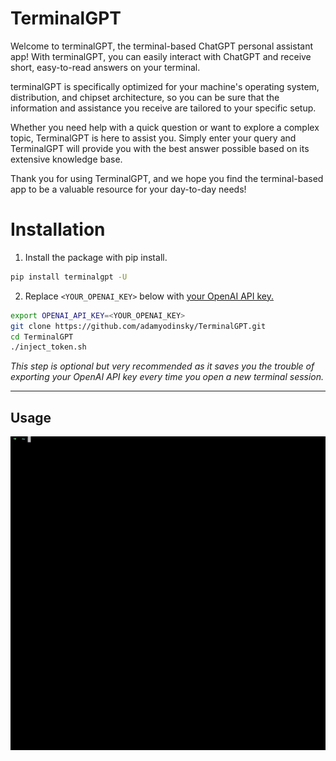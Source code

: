 # TerminalGPT

Welcome to terminalGPT, the terminal-based ChatGPT personal assistant app! With terminalGPT, you can easily interact with ChatGPT and receive short, easy-to-read answers on your terminal.

terminalGPT is specifically optimized for your machine's operating system, distribution, and chipset architecture, so you can be sure that the information and assistance you receive are tailored to your specific setup.

Whether you need help with a quick question or want to explore a complex topic, TerminalGPT is here to assist you. Simply enter your query and TerminalGPT will provide you with the best answer possible based on its extensive knowledge base.

Thank you for using TerminalGPT, and we hope you find the terminal-based app to be a valuable resource for your day-to-day needs!

# Installation

1. Install the package with pip install.

```sh
pip install terminalgpt -U
```

2. Replace `<YOUR_OPENAI_KEY>` below with [your OpenAI API key.](https://help.openai.com/en/articles/4936850-where-do-i-find-my-secret-api-key)

```sh
export OPENAI_API_KEY=<YOUR_OPENAI_KEY>
git clone https://github.com/adamyodinsky/TerminalGPT.git
cd TerminalGPT
./inject_token.sh
```

*This step is optional but very recommended as it saves you the trouble of exporting your OpenAI API key every time you open a new terminal session.*

---

## Usage

![Alt Text](./usage.gif)


